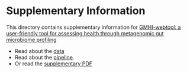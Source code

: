 # Supplementary Information
This directory contains supplementary information for [GMHI-webtool: a user-friendly tool for assessing health through metagenomic gut microbiome profiling](https://google.com)

* Read about the [data](https://github.com/danielchang2002/GMHI/tree/main/supplementary/data)
* Read about the [pipeline](https://github.com/danielchang2002/GMHI/tree/main/supplementary/pipeline).
* Or read the [supplementary PDF](https://github.com/danielchang2002/GMHI/tree/main/supplementary/supplementary.pdf)